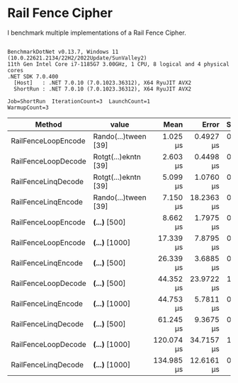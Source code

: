 ﻿# Rail Fence Cipher 

I benchmark multiple implementations of a Rail Fence Cipher.

```

BenchmarkDotNet v0.13.7, Windows 11 (10.0.22621.2134/22H2/2022Update/SunValley2)
11th Gen Intel Core i7-1185G7 3.00GHz, 1 CPU, 8 logical and 4 physical cores
.NET SDK 7.0.400
  [Host]   : .NET 7.0.10 (7.0.1023.36312), X64 RyuJIT AVX2
  ShortRun : .NET 7.0.10 (7.0.1023.36312), X64 RyuJIT AVX2

Job=ShortRun  IterationCount=3  LaunchCount=1  
WarmupCount=3  

```
|              Method |                value |       Mean |      Error |    StdDev |    StdErr |         Min |        Max |      Op/s |     Gen0 |   Gen1 | Allocated |
|-------------------- |--------------------- |-----------:|-----------:|----------:|----------:|------------:|-----------:|----------:|---------:|-------:|----------:|
| RailFenceLoopEncode | Rando(...)tween [39] |   1.025 μs |  0.4927 μs | 0.0270 μs | 0.0156 μs |   0.9940 μs |   1.042 μs | 975,422.0 |   0.5245 | 0.0019 |   3.22 KB |
| RailFenceLoopDecode | Rotgt(...)ekntn [39] |   2.603 μs |  0.4498 μs | 0.0247 μs | 0.0142 μs |   2.5745 μs |   2.621 μs | 384,241.0 |   1.2779 |      - |   7.84 KB |
| RailFenceLinqDecode | Rotgt(...)ekntn [39] |   5.099 μs |  1.0760 μs | 0.0590 μs | 0.0341 μs |   5.0399 μs |   5.158 μs | 196,098.9 |   1.4420 | 0.0153 |   8.84 KB |
| RailFenceLinqEncode | Rando(...)tween [39] |   7.150 μs | 18.2363 μs | 0.9996 μs | 0.5771 μs |   6.1036 μs |   8.095 μs | 139,855.0 |   1.2398 | 0.0153 |   7.61 KB |
| RailFenceLoopEncode |  ****(...)**** [500] |   8.662 μs |  1.7975 μs | 0.0985 μs | 0.0569 μs |   8.5663 μs |   8.763 μs | 115,447.9 |   7.8125 | 0.0763 |  47.89 KB |
| RailFenceLoopEncode | ****(...)**** [1000] |  17.339 μs |  7.8795 μs | 0.4319 μs | 0.2494 μs |  17.0568 μs |  17.837 μs |  57,672.1 |  18.3716 | 0.3052 | 112.66 KB |
| RailFenceLinqEncode |  ****(...)**** [500] |  26.339 μs |  3.6885 μs | 0.2022 μs | 0.1167 μs |  26.1797 μs |  26.567 μs |  37,966.3 |   5.9509 | 0.2136 |  36.46 KB |
| RailFenceLoopDecode |  ****(...)**** [500] |  44.352 μs | 23.9722 μs | 1.3140 μs | 0.7586 μs |  43.3692 μs |  45.845 μs |  22,546.7 |  55.1758 | 0.4272 | 338.03 KB |
| RailFenceLinqEncode | ****(...)**** [1000] |  44.753 μs |  5.7811 μs | 0.3169 μs | 0.1830 μs |  44.4385 μs |  45.072 μs |  22,344.8 |  10.4980 | 0.6714 |  64.36 KB |
| RailFenceLinqDecode |  ****(...)**** [500] |  61.245 μs |  9.3675 μs | 0.5135 μs | 0.2964 μs |  60.9075 μs |  61.836 μs |  16,327.8 |   6.2256 | 0.2441 |  38.64 KB |
| RailFenceLoopDecode | ****(...)**** [1000] | 120.074 μs | 34.7157 μs | 1.9029 μs | 1.0986 μs | 118.6950 μs | 122.245 μs |   8,328.2 | 195.4346 | 2.3193 | 1197.4 KB |
| RailFenceLinqDecode | ****(...)**** [1000] | 134.985 μs | 12.6161 μs | 0.6915 μs | 0.3993 μs | 134.3446 μs | 135.718 μs |   7,408.3 |  10.9863 | 0.9766 |  67.82 KB |
